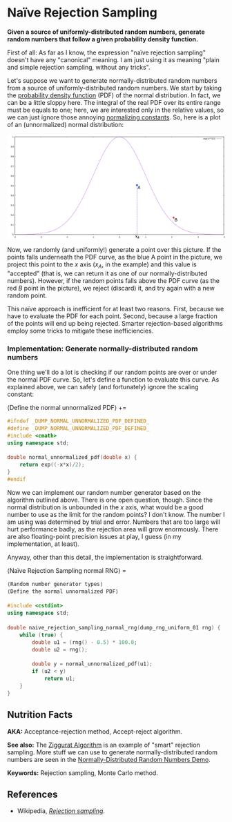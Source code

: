 # Naïve Rejection Sampling

**Given a source of uniformly-distributed random numbers, generate random numbers that follow a given probability density function.**

First of all: As far as I know, the expression "naïve rejection sampling" doesn't have any "canonical" meaning. I am just using it as meaning "plain and simple rejection sampling, without any tricks".

Let's suppose we want to generate normally-distributed random numbers from a source of uniformly-distributed random numbers. We start by taking the [probability density function](https://en.wikipedia.org/wiki/Probability_density_function) (PDF) of the normal distribution. In fact, we can be a little sloppy here. The integral of the real PDF over its entire range must be equals to one; here, we are interested only in the relative values, so we can just ignore those annoying [normalizing constants](https://en.wikipedia.org/wiki/Normalizing_constant). So, here is a plot of an (unnormalized) normal distribution:

!["Unnormalized normal distribution"](images/naive_rejection_sampling.png)

Now, we randomly (and uniformly!) generate a point over this picture. If the points falls underneath the PDF curve, as the blue A point in the picture, we project this point to the *x* axis (*x<sub>A</sub>*, in the example) and this value is "accepted" (that is, we can return it as one of our normally-distributed numbers). However, if the random points falls above the PDF curve (as the red *B* point in the picture), we reject (discard) it, and try again with a new random point.

This naïve approach is inefficient for at least two reasons. First, because we have to evaluate the PDF for each point. Second, because a large fraction of the points will end up being rejected. Smarter rejection-based algorithms employ some tricks to mitigate these inefficiencies.

### Implementation: Generate normally-distributed random numbers

One thing we'll do a lot is checking if our random points are over or under the normal PDF curve. So, let's define a function to evaluate this curve. As explained above, we can safely (and fortunately) ignore the scaling constant:

⟨Define the normal unnormalized PDF⟩ +=
```C++
#ifndef _DUMP_NORMAL_UNNORMALIZED_PDF_DEFINED_
#define _DUMP_NORMAL_UNNORMALIZED_PDF_DEFINED_
#include <cmath>
using namespace std;

double normal_unnormalized_pdf(double x) {
    return exp((-x*x)/2);
}
#endif
```

Now we can implement our random number generator based on the algorithm outlined above. There is one open question, though. Since the normal distribution is unbounded in the *x* axis, what would be a good number to use as the limit for the random points? I don't know. The number I am using was determined by trial and error. Numbers that are too large will hurt performance badly, as the rejection area will grow enormously. There are also floating-point precision issues at play, I guess (in my implementation, at least).

Anyway, other than this detail, the implementation is straightforward.

⟨Naïve Rejection Sampling normal RNG⟩ =
```C++
⟨Random number generator types⟩
⟨Define the normal unnormalized PDF⟩

#include <cstdint>
using namespace std;

double naive_rejection_sampling_normal_rng(dump_rng_uniform_01 rng) {
    while (true) {
        double u1 = (rng() - 0.5) * 100.0;
        double u2 = rng();

        double y = normal_unnormalized_pdf(u1);
        if (u2 < y)
            return u1;
    }
}
```

## Nutrition Facts

**AKA:** Acceptance-rejection method, Accept-reject algorithm.

**See also:** The [Ziggurat Algorithm](ziggurat_algorithm.md) is an example of "smart" rejection sampling. More stuff we can use to generate normally-distributed random numbers are seen in the [Normally-Distributed Random Numbers Demo](../plates/normally_distributed_random_numbers_demo.md).

**Keywords:** Rejection sampling, Monte Carlo method.

## References

* Wikipedia, *[Rejection sampling](https://en.wikipedia.org/wiki/Rejection_sampling)*.
